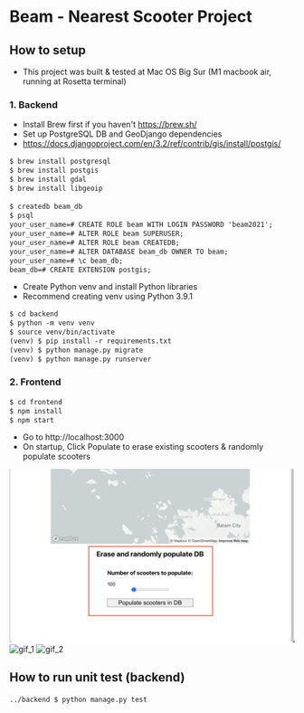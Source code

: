 # Beam - Nearest Scooter Project

## How to setup
- This project was built & tested at Mac OS Big Sur (M1 macbook air, running at Rosetta terminal)

### 1. Backend
- Install Brew first if you haven't https://brew.sh/
- Set up PostgreSQL DB and GeoDjango dependencies
- https://docs.djangoproject.com/en/3.2/ref/contrib/gis/install/postgis/
```
$ brew install postgresql
$ brew install postgis
$ brew install gdal
$ brew install libgeoip

$ createdb beam_db
$ psql
your_user_name=# CREATE ROLE beam WITH LOGIN PASSWORD 'beam2021';
your_user_name=# ALTER ROLE beam SUPERUSER;
your_user_name=# ALTER ROLE beam CREATEDB;
your_user_name=# ALTER DATABASE beam_db OWNER TO beam;
your_user_name=# \c beam_db;
beam_db=# CREATE EXTENSION postgis;
```

- Create Python venv and install Python libraries
- Recommend creating venv using Python 3.9.1
```
$ cd backend
$ python -m venv venv
$ source venv/bin/activate
(venv) $ pip install -r requirements.txt
(venv) $ python manage.py migrate
(venv) $ python manage.py runserver
```

### 2. Frontend
```
$ cd frontend
$ npm install
$ npm start
```
- Go to http://localhost:3000
- On startup, Click Populate to erase existing scooters & randomly populate scooters

![screenshot_1](beam_2.jpg)
![gif_1](beam_1.gif)
![gif_2](beam_2.gif)

## How to run unit test (backend)

```
../backend $ python manage.py test
```
